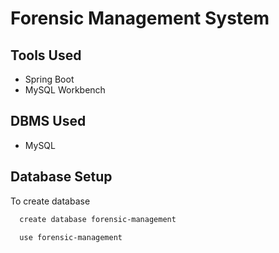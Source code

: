 
# Forensic Management System













## Tools Used

- Spring Boot
- MySQL Workbench


## DBMS Used

- MySQL











## Database Setup

To create database

```bash
  create database forensic-management
```

```bash
  use forensic-management
```









